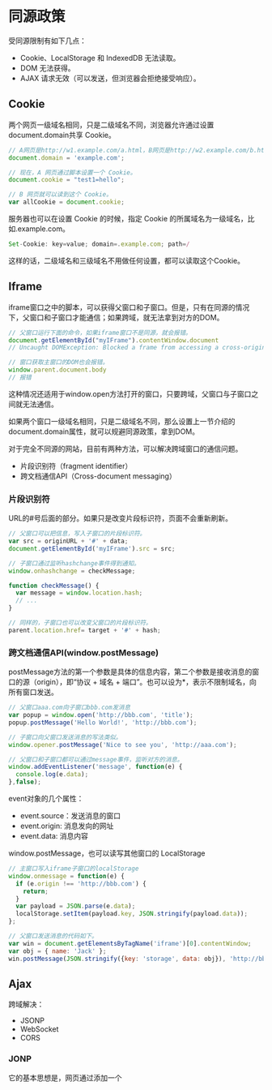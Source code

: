 # 同源政策

受同源限制有如下几点：
- Cookie、LocalStorage 和 IndexedDB 无法读取。
- DOM 无法获得。
- AJAX 请求无效（可以发送，但浏览器会拒绝接受响应）。
## Cookie
两个网页一级域名相同，只是二级域名不同，浏览器允许通过设置document.domain共享 Cookie。

```js
// A网页是http://w1.example.com/a.html，B网页是http://w2.example.com/b.html
document.domain = 'example.com';

// 现在，A 网页通过脚本设置一个 Cookie。
document.cookie = "test1=hello";

// B 网页就可以读到这个 Cookie。
var allCookie = document.cookie;
```
服务器也可以在设置 Cookie 的时候，指定 Cookie 的所属域名为一级域名，比如.example.com。
```js
Set-Cookie: key=value; domain=.example.com; path=/
```
这样的话，二级域名和三级域名不用做任何设置，都可以读取这个Cookie。

## Iframe
iframe窗口之中的脚本，可以获得父窗口和子窗口。但是，只有在同源的情况下，父窗口和子窗口才能通信；如果跨域，就无法拿到对方的DOM。
```js
// 父窗口运行下面的命令，如果iframe窗口不是同源，就会报错。
document.getElementById("myIFrame").contentWindow.document
// Uncaught DOMException: Blocked a frame from accessing a cross-origin frame.

// 窗口获取主窗口的DOM也会报错。
window.parent.document.body
// 报错
```
这种情况还适用于window.open方法打开的窗口，只要跨域，父窗口与子窗口之间就无法通信。

如果两个窗口一级域名相同，只是二级域名不同，那么设置上一节介绍的document.domain属性，就可以规避同源政策，拿到DOM。

对于完全不同源的网站，目前有两种方法，可以解决跨域窗口的通信问题。
- 片段识别符（fragment identifier）
- 跨文档通信API（Cross-document messaging）

### 片段识别符
URL的#号后面的部分。如果只是改变片段标识符，页面不会重新刷新。

```js
// 父窗口可以把信息，写入子窗口的片段标识符。
var src = originURL + '#' + data;
document.getElementById('myIFrame').src = src;

// 子窗口通过监听hashchange事件得到通知。
window.onhashchange = checkMessage;

function checkMessage() {
  var message = window.location.hash;
  // ...
}

// 同样的，子窗口也可以改变父窗口的片段标识符。
parent.location.href= target + '#' + hash;
```

### 跨文档通信API(window.postMessage)
postMessage方法的第一个参数是具体的信息内容，第二个参数是接收消息的窗口的源（origin），即“协议 + 域名 + 端口”。也可以设为*，表示不限制域名，向所有窗口发送。
```js
// 父窗口aaa.com向子窗口bbb.com发消息
var popup = window.open('http://bbb.com', 'title');
popup.postMessage('Hello World!', 'http://bbb.com');

// 子窗口向父窗口发送消息的写法类似。
window.opener.postMessage('Nice to see you', 'http://aaa.com');

// 父窗口和子窗口都可以通过message事件，监听对方的消息。
window.addEventListener('message', function(e) {
  console.log(e.data);
},false);
```
event对象的几个属性：
- event.source：发送消息的窗口
- event.origin: 消息发向的网址
- event.data: 消息内容

window.postMessage，也可以读写其他窗口的 LocalStorage

```js
// 主窗口写入iframe子窗口的localStorage
window.onmessage = function(e) {
  if (e.origin !== 'http://bbb.com') {
    return;
  }
  var payload = JSON.parse(e.data);
  localStorage.setItem(payload.key, JSON.stringify(payload.data));
};

// 父窗口发送消息的代码如下。
var win = document.getElementsByTagName('iframe')[0].contentWindow;
var obj = { name: 'Jack' };
win.postMessage(JSON.stringify({key: 'storage', data: obj}), 'http://bbb.com');
```

## Ajax
跨域解决：
- JSONP
- WebSocket
- CORS

### JONP
它的基本思想是，网页通过添加一个<script>元素，向服务器请求JSON数据，这种做法不受同源政策限制；服务器收到请求后，将数据放在一个指定名字的回调函数里传回来。

```js
function addScriptTag(src) {
  var script = document.createElement('script');
  script.setAttribute("type","text/javascript");
  script.src = src;
  document.body.appendChild(script);
}

window.onload = function () {
  addScriptTag('http://example.com/ip?callback=foo');
}

function foo(data) {
  console.log('Your public IP address is: ' + data.ip);
};
```
服务器收到这个请求以后，会将数据放在回调函数的参数位置返回。
```js
foo({
  "ip": "8.8.8.8"
});
```

### WebSocket(ws协议)
该协议不实行同源政策，只要服务器支持，就可以通过它进行跨源通信。

浏览器发出的WebSocket请求的头信息
```js
GET /chat HTTP/1.1
Host: server.example.com
Upgrade: websocket
Connection: Upgrade
Sec-WebSocket-Key: x3JJHMbDL1EzLkh9GBhXDw==
Sec-WebSocket-Protocol: chat, superchat
Sec-WebSocket-Version: 13
Origin: http://example.com
```
服务器可以根据Origin这个字段，判断是否许可本次通信。如果该域名在白名单内，服务器就会做出如下回应。
```js
HTTP/1.1 101 Switching Protocols
Upgrade: websocket
Connection: Upgrade
Sec-WebSocket-Accept: HSmrc0sMlYUkAGmm5OPpG2HaGWk=
Sec-WebSocket-Protocol: chat
```

### CORS(跨源资源分享)
相比JSONP只能发GET请求，CORS允许任何类型的请求。

只要服务器实现了CORS接口，就可以跨源通信。

```js
// 简单请求
// request
GET /cors HTTP/1.1
Origin: http://api.bob.com
Host: api.alice.com
Accept-Language: en-US
Connection: keep-alive
User-Agent: Mozilla/5.0...

// response
Access-Control-Allow-Origin: http://api.bob.com
// 默认情况下，Cookie不包括在CORS请求之中。设为true，即表示服务器明确许可，Cookie可以包含在请求中，一起发给服务器。这个值也只能设为true，如果服务器不要浏览器发送Cookie，删除该字段即可。
Access-Control-Allow-Credentials: true
Access-Control-Expose-Headers: FooBar
Content-Type: text/html; charset=utf-8
```
想要在CORS请求中发送cookie，则需要：
服务器：Access-Control-Allow-Credentials: true
浏览器xhr：var xhr = new XMLHttpRequest();     xhr.withCredentials = true;

> 需要注意的是，如果要发送Cookie，Access-Control-Allow-Origin就不能设为星号，必须指定明确的、与请求网页一致的域名。同时，Cookie依然遵循同源政策，只有用服务器域名设置的Cookie才会上传，其他域名的Cookie并不会上传，且（跨源）原网页代码中的document.cookie也无法读取服务器域名下的Cookie。

[参考文章](http://javascript.ruanyifeng.com/bom/same-origin.html)